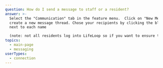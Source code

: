 ```yaml
---
question: How do I send a message to staff or a resident?
answer: >-
  Select the "Communication" tab in the feature menu.  Click on "New Message" to
  create a new message thread. Chose your recipients by clicking the blue arrows
  next to each name 

  (note: not all residents log into LifeLoop so if you want to ensure that your message is seen, include a staff member) If all recipients have been selected then click on "Start Message Thread" at the bottom of your screen. Type your message in the text box and send by clicking the"Send" button.
topics:
  - main-page
  - messaging
userTypes:
  - connection
---
```

